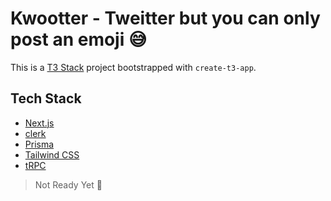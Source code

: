 # Kwootter - Tweitter but you can only post an emoji 😅

This is a [T3 Stack](https://create.t3.gg/) project bootstrapped with `create-t3-app`.

## Tech Stack
- [Next.js](https://nextjs.org)
- [clerk](https://clerk.dev)
- [Prisma](https://prisma.io)
- [Tailwind CSS](https://tailwindcss.com)
- [tRPC](https://trpc.io)

> Not Ready Yet 🐧
